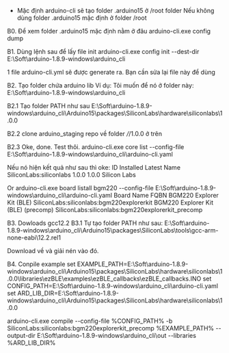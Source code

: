 - Mặc định arduino-cli sẽ tạo folder .arduino15 ở /root folder
Nếu không dùng folder .arduino15 mặc định ở folder /root

B0. Để xem folder .arduino15 mặc định nằm ở đâu
arduino-cli.exe config dump

B1. Dùng lệnh sau để lấy file init
arduino-cli.exe config init --dest-dir E:\Soft\arduino-1.8.9-windows\arduino_cli

1 file arduino-cli.yml sẽ được generate ra.
Bạn cần sửa lại file này để dùng

B2. Tạo folder chứa arduino lib
Ví dụ: Tôi muốn để nó ở folder này: E:\Soft\arduino-1.8.9-windows\arduino_cli

B2.1 Tạo folder PATH như sau
E:\Soft\arduino-1.8.9-windows\arduino_cli\Arduino15\packages\SiliconLabs\hardware\siliconlabs\1.0.0

B2.2 clone arduino_staging repo về folder */*/1.0.0 ở trên

B2.3 Oke, done. Test thôi.
arduino-cli.exe core list --config-file E:\Soft\arduino-1.8.9-windows\arduino_cli\arduino-cli.yaml

Nếu nó hiện kết quả như sau thì oke:
ID                      Installed Latest Name
SiliconLabs:siliconlabs 1.0.0     1.0.0  Silicon Labs

Or
arduino-cli.exe board listall bgm220 --config-file E:\Soft\arduino-1.8.9-windows\arduino_cli\arduino-cli.yaml
Board Name                          FQBN
BGM220 Explorer Kit (BLE)           SiliconLabs:siliconlabs:bgm220explorerkit
BGM220 Explorer Kit (BLE) (precomp) SiliconLabs:siliconlabs:bgm220explorerkit_precomp


B3. Dowloads gcc12.2
B3.1 Tự tạo folder PATH như sau: E:\Soft\arduino-1.8.9-windows\arduino_cli\Arduino15\packages\SiliconLabs\tools\gcc-arm-none-eabi\12.2.rel1

Download về và giải nén vào đó.


B4. Conpile example
set EXAMPLE_PATH=E:\Soft\arduino-1.8.9-windows\arduino_cli\Arduino15\packages\SiliconLabs\hardware\siliconlabs\1.0.0\libraries\ezBLE\examples\ezBLE_callbacks\ezBLE_callbacks.INO
set CONFIG_PATH=E:\Soft\arduino-1.8.9-windows\arduino_cli\arduino-cli.yaml
set ARD_LIB_DIR=E:\Soft\arduino-1.8.9-windows\arduino_cli\Arduino15\packages\SiliconLabs\hardware\siliconlabs\1.0.0

arduino-cli.exe compile --config-file %CONFIG_PATH% -b SiliconLabs:siliconlabs:bgm220explorerkit_precomp %EXAMPLE_PATH% --output-dir E:\Soft\arduino-1.8.9-windows\arduino_cli\out --libraries %ARD_LIB_DIR%